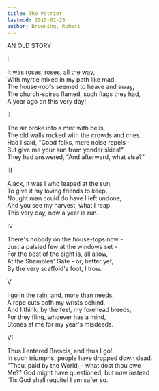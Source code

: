 ```yaml
---
title: The Patriot
lastmod: 2015-01-25
author: Browning, Robert
---
```


AN OLD STORY  

I  

It was roses, roses, all the way,  
With myrtle mixed in my path like mad.  
The house-roofs seemed to heave and sway,  
The church-spires flamed, such flags they had,  
A year ago on this very day!  

II  

The air broke into a mist with bells,  
The old walls rocked with the crowds and cries.  
Had I said, &quot;Good folks, mere noise repels -  
But give me your sun from yonder skies!&quot;  
They had answered, &quot;And afterward, what else?&quot;  

III  

Alack, it was I who leaped at the sun,  
To give it my loving friends to keep.  
Nought man could do have I left undone,  
And you see my harvest, what I reap  
This very day, now a year is run.  

IV  

There's nobody on the house-tops now -  
Just a palsied few at the windows set -  
For the best of the sight is, all allow,  
At the Shambles' Gate - or, better yet,  
By the very scaffold's foot, I trow.  

V  

I go in the rain, and, more than needs,  
A rope cuts both my wrists behind,  
And I think, by the feel, my forehead bleeds,  
For they fling, whoever has a mind,  
Stones at me for my year's misdeeds.  

VI  

Thus I entered Brescia, and thus I go!  
In such triumphs, people have dropped down dead.  
&quot;Thou, paid by the World, - what dost thou owe  
Me?&quot; God might have questioned; but now instead  
'Tis God shall requite! I am safer so.  

